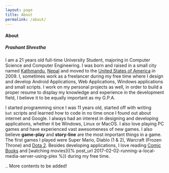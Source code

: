 ```yaml
---
layout: page
title: About
permalink: /about/
---
```


#### <i class="icon-profile"></i> About 

##### Prashant Shrestha

I am a 21 years old full-time University Student, majoring in Computer Science and Computer Engineering. I was born and raised in a small city named [Kathmandu](https://en.wikipedia.org/wiki/Kathmandu), [Nepal](https://en.wikipedia.org/wiki/Nepal) and moved to the [United States of America](https://en.wikipedia.org/wiki/United_States) in 2009. I, sometimes work as a freelancer during my free time where I design and develop Android Applications, Web Applications, Windows applications and small scripts. I work on my personal projects as well, in order to build a proper resume to display my knowledge and experience in the development field, I believe it to be equally important as my G.P.A.

I started programming since I was 11 years old, started off with writing `bat` scripts and learned how to code in no time once I found out about internet and Google. I always had an interest in designing and developing applications, whether it be Windows, Linux or MacOS. I also love playing PC games and have experienced vast awesomeness of new games. I also believe **game-play** and **story-line** are the most important things in a game. The first games I played were Super Mario, Diablo (1 & 2), Warcraft (Frozen Throne) and [Dota 2](http://www.dota2.com/play/). Besides developing applications, I love reading [Comic Books](https://en.wikipedia.org/wiki/Comic_book) and [watching movies]({% post_url 2017-02-02-running-a-local-media-server-using-plex %}) during my free time.

.. More contents to be added!